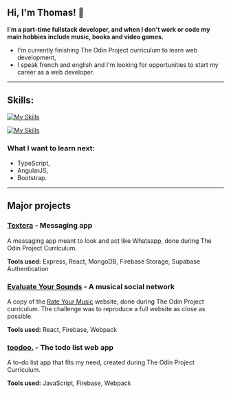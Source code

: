 ## Hi, I'm Thomas! :wave: 
**I'm a part-time fullstack developer, and when I don't work or code my main hobbies include music, books and video games.**

- I'm currently finishing The Odin Project curriculum to learn web development,
- I speak french and english and I'm looking for opportunities to start my career as a web developer.

---

## Skills:
[![My Skills](https://skillicons.dev/icons?i=js,html,css,md)](https://skillicons.dev)

[![My Skills](https://skillicons.dev/icons?i=react,express,mongodb,firebase,supabase)](https://skillicons.dev)


### What I want to learn next:
- TypeScript,
- AngularJS,
- Bootstrap.


---


## Major projects

### [Textera](https://textera.netlify.app/) - Messaging app
A messaging app meant to look and act like Whatsapp, done during The Odin Project Curriculum.

**Tools used:**
Express, React, MongoDB, Firebase Storage, Supabase Authentication

### [Evaluate Your Sounds](https://rym-clone.web.app/) - A musical social network
A copy of the [Rate Your Music](https://rateyourmusic.com/) website, done during The Odin Project curriculum. The challenge was to reproduce a full website as close as possible.

**Tools used:**
React, Firebase, Webpack

### [toodoo.](https://toodoo-81e7d.web.app/) - The todo list web app
A to-do list app that fits my need, created during The Odin Project Curriculum. 

**Tools used:**
JavaScript, Firebase, Webpack
